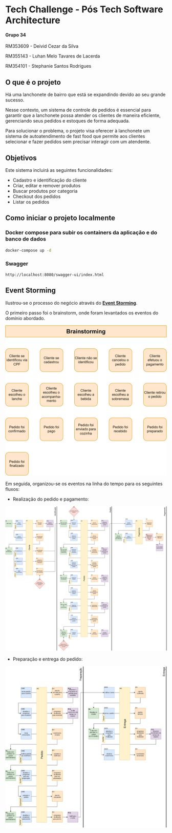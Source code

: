 # Tech Challenge - Pós Tech Software Architecture

#### Grupo 34

RM353609 - Deivid Cezar da Silva

RM355143 - Luhan Melo Tavares de Lacerda

RM354101 - Stephanie Santos Rodrigues

## O que é o projeto

Há uma lanchonete de bairro que está se expandindo devido ao seu grande sucesso.

Nesse contexto, um sistema de controle de pedidos é essencial para garantir que a lanchonete possa atender os clientes de maneira eficiente, gerenciando seus pedidos e estoques de forma adequada.

Para solucionar o problema, o projeto visa oferecer à lanchonete um sistema de autoatendimento de fast food que permite aos clientes selecionar e fazer pedidos sem precisar interagir com um atendente.

## Objetivos

Este sistema incluirá as seguintes funcionalidades:

- Cadastro e identificação do cliente
- Criar, editar e remover produtos
- Buscar produtos por categoria
- Checkout dos pedidos
- Listar os pedidos 

## Como iniciar o projeto localmente

### Docker compose para subir os containers da aplicação e do banco de dados

```bash
docker-compose up -d
```

### Swagger

```
http://localhost:8080/swagger-ui/index.html
```

## Event Storming

Ilustrou-se o processo do negócio através do [**Event Storming**](assets/event-storming/Event-Storming.drawio).

O primeiro passo foi o brainstorm, onde foram levantados os eventos do domínio abordado.

<p align = "center">
  <img src = assets/event-storming/Brainstorming.svg>
</p>

Em seguida, organizou-se os eventos na linha do tempo para os seguintes fluxos:

- Realização do pedido e pagamento:

<p align = "center">
  <img src = assets/event-storming/Pedido-pagamento.svg>
</p>

- Preparação e entrega do pedido:

<p align = "center">
  <img src = assets/event-storming/Preparacao-entrega.svg>
</p>
